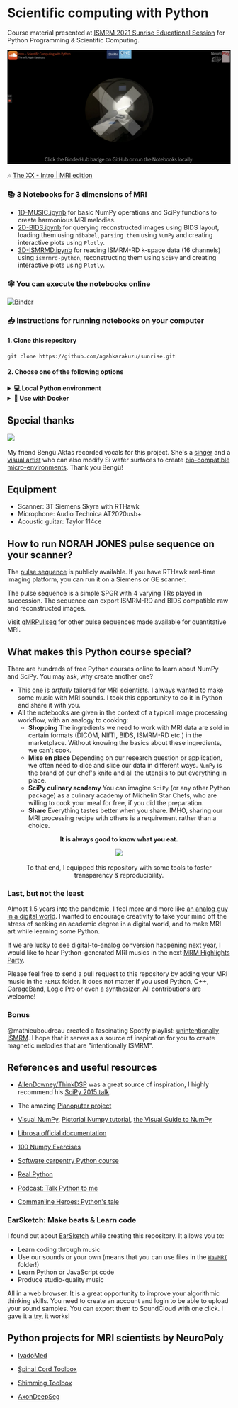 # Scientific computing with Python

Course material presented at [ISMRM 2021 Sunrise Educational Session](https://www.ismrm.org/21/program-files/T-30.htm) for Python Programming & Scientific Computing.

[![](assets/cover.png)](https://www.youtube.com/watch?v=XX0UGblIwMM)

🎶 [The XX - Intro | MRI edition](https://www.youtube.com/watch?v=XX0UGblIwMM)

### 📚 3 Notebooks for 3 dimensions of MRI

* [1D-MUSIC.ipynb](/1D-MUSIC.ipynb) for basic NumPy operations and SciPy functions to create harmonious MRI melodies.
* [2D-BIDS.ipynb](/1D-MUSIC.ipynb) for querying reconstructed images using BIDS layout, loading them using `nibabel`, `parsing them` using `NumPy` and creating interactive plots using `Plotly`.
* [3D-ISMRMD.ipynb](/1D-MUSIC.ipynb) for reading ISMRM-RD k-space data (16 channels) using `ismrmrd-python`, reconstructing them using `SciPy` and creating interactive plots using `Plotly`.

### 🕸  You can execute the notebooks online
[![Binder](https://mybinder.org/badge_logo.svg)](https://mybinder.org/v2/gh/agahkarakuzu/sunrise/HEAD)

### 📥  Instructions for running notebooks on your computer

#### 1. Clone this repository 

```
git clone https://github.com/agahkarakuzu/sunrise.git
```

#### 2. Choose one of the following options

<details><summary> <b>💻  Local Python environment</b> </font> </summary><br>

### Python 

If you don't have Python installed on your computer, I highly recommend [Anaconda](https://www.anaconda.com/). Simply follow the instructions on the website to install Anaconda, which comes with Jupyter out of the box. 

Then all you have to do is simply installing Python dependencies using `pip`. In a terminal window:

```python
cd /directory/to/sunrise/on/your/computer
pip install -r requirements.txt
```

That's all! After installing dependencies, run `jupyter notebook` or `jupyter lab` command in the terminal (while you are still at the `/sunrise` directory. Select a notebook, and start making some music using MRI sounds! 


### Potentially missing dependencies 

* If you cannot run Librosa on a Ubuntu OS, you may be missing `libsndfile1` package: 

```terminal
sudo apt install libsndfile1
```

* Lolviz package (visualizing arrays using a graphical representation) is optional. You can follow the [official docs](https://github.com/parrt/lolviz) to install its dependencies on different OS.

* I did not test this on a Windows machine, please open an issue if you run into problems.


</details>

<details><summary> <b>🐳  Use with Docker</b> </font> </summary><br>

If you have Docker installed on your computer and running, you can run the code 
in the same environment described in this repository. 

### Option-1: Use `repo2docker` 

1. Simply install `repo2docker` from pyPI: 
```
pip install jupyter-repo2docker
```
2. Run the following command in your terminal:
```
jupyter-repo2docker https://github.com/agahkarakuzu/sunrise
```

After building (it might take a while!), it should output in your terminal 
something like:

```
Copy/paste this URL into your browser when you connect for the first time,
    to login with a token:
        http://0.0.0.0:36511/?token=f94f8fabb92e22f5bfab116c382b4707fc2cade56ad1ace0
```

This should start a Jupyter session on your browser and make all the resources 
you see when you [launch a Binder](https://mybinder.org/v2/gh/agahkarakuzu/sunrise/main) for this repository. 

To re-use your container built by repo2docker, do the following: 

1. Run `docker images` command and copy the `IMAGE ID` to your clipboard 
2. Run the following command to start the container:
```
docker run -it --rm -p 8888:8888 `PASTE IMAGE ID HERE` jupyter notebook --ip 0.0.0.0
```

### Option 2: Use Docker image built by this repo's GitHub Actions

This repository builds and pushes its own Docker images on every release! 

You can see the available versions [here](https://hub.docker.com/r/agahkarakuzu/sunrise). I will give the instructions for the 
latest version: 

1. Pull the docker image
```
docker pull agahkarakuzu/sunrise:latest
```
2. Start the container
```
docker run -it --rm -p 8888:8888 agahkarakuzu/sunrise:latest
```

</details>

## Special thanks 

![](https://mir-s3-cdn-cf.behance.net/user/276/fbaf9164170569.5c8d4293cf696.jpg)

My friend Bengü Aktas recorded vocals for this project. She's a [singer](https://www.youtube.com/channel/UC2LUEX92eaq_6VQzIAZnnCw/featured) and a [visual artist](https://www.behance.net/profile/benguaktas) who can also modify Si wafer surfaces to create [bio-compatible micro-environments](https://ieeexplore.ieee.org/document/7026352). Thank you Bengü!

## Equipment 

* Scanner: 3T Siemens Skyra with RTHawk
* Microphone: Audio Technica AT2020usb+ 
* Acoustic guitar: Taylor 114ce

## How to run NORAH JONES pulse sequence on your scanner?

The [pulse sequence](/Sequence) is publicly available. If you have RTHawk real-time imaging platform, you can run it on a Siemens or GE scanner.

The pulse sequence is a simple SPGR with 4 varying TRs played in succession. The sequence can export ISMRM-RD and BIDS compatible raw and reconstructed images. 

Visit [qMRPullseq](https://github.com/qmrlab/pulse_sequences) for other pulse sequences made available for quantitative MRI.

## What makes this Python course special?

There are hundreds of free Python courses online to learn about NumPy and SciPy. You may ask, why create another one?

* This one is _artfully_ tailored for MRI scientists. I always wanted to make some music with MRI sounds. I took this opportunity to do it in Python and share it with you.
* All the notebooks are given in the context of a typical image processing workflow, with an analogy to cooking: 
   * **Shopping** The ingredients we need to work with MRI data are sold in certain formats (DICOM, NIfTI, BIDS, ISMRM-RD etc.) in the marketplace. Without knowing the basics about these ingredients, we can't cook.
   * **Mise en place** Depending on our research question or application, we often need to dice and slice our data in different ways. `NumPy` is the brand of our chef's knife and all the utensils to put everything in place. 
   * **SciPy culinary academy** You can imagine `SciPy` (or any other Python package) as a culinary academy of Michelin Star Chefs, who are willing to cook your meal for free, if you did the preparation.
   * **Share** Everything tastes better when you share. IMHO, sharing our MRI processing recipe with others is a requirement rather than a choice. 


<p align="center"> <b>It is always good to know what you eat.</b> </p>
   
<p align="center"> <img src="https://i.pinimg.com/originals/f9/f0/1b/f9f01bc7b3436efece0c29cca44cc1e1.gif"> </p>

<p align="center"> To that end, I equipped this repository with some tools to foster transparency & reproducibility. </p>


### Last, but not the least

Almost 1.5 years into the pandemic, I feel more and more like [an analog guy in a digital world](https://www.youtube.com/watch?v=OkQlrIQhUMQ). I wanted to encourage creativity to take your mind off the stress of seeking an academic degree in a digital world, and to make MRI art while learning some Python. 

If we are lucky to see digital-to-analog conversion happening next year, I would like to hear Python-generated MRI musics in the next [MRM Highlights Party](https://www.facebook.com/watch/?v=730147610778171).

Please feel free to send a pull request to this repository by adding your MRI music in the `REMIX` folder. It does not matter if you used Python, C++, GarageBand, Logic Pro or even a synthesizer. All contributions are welcome! 

### Bonus 

@mathieuboudreau created a fascinating Spotify playlist: [unintentionally ISMRM](https://open.spotify.com/playlist/1U8vbOJFSIRQhiu3ZLvgM8?si=0e4d362e3c544999). I hope that it serves as a source of inspiration for you to create magnetic melodies that are "intentionally ISMRM". 

## References and useful resources

* [AllenDowney/ThinkDSP](https://github.com/AllenDowney/ThinkDSP) was a great source of inspiration, I highly recommend his [SciPy 2015 talk](https://www.youtube.com/watch?v=0ALKGR0I5MA). 

* The amazing [Pianoputer project](http://zulko.github.io/blog/2014/03/29/soundstretching-and-pitch-shifting-in-python/)

* [Visual NumPy](https://jalammar.github.io/visual-numpy/), [Pictorial Numpy tutorial](https://towardsdatascience.com/reshaping-numpy-arrays-in-python-a-step-by-step-pictorial-tutorial-aed5f471cf0b), [the Visual Guide to NumPy](https://betterprogramming.pub/numpy-illustrated-the-visual-guide-to-numpy-3b1d4976de1d)

* [Librosa official documentation](https://librosa.org/doc/latest/index.html)

* [100 Numpy Exercises](https://github.com/rougier/numpy-100)

* [Software carpentry Python course](https://swcarpentry.github.io/python-novice-inflammation/)

* [Real Python](https://realpython.com/)

* [Podcast: Talk Python to me](https://talkpython.fm/)

* [Commanline Heroes: Python's tale](https://www.youtube.com/watch?v=eaP4b2nAqm8)

### EarSketch: Make beats & Learn code

I found out about [EarSketch](https://earsketch.gatech.edu/landing/#/) while creating this repository. It allows you to: 

* Learn coding through music
* Use our sounds or your own (means that you can use files in the [`WavMRI`](/WavMRI) folder!)
* Learn Python or JavaScript code
* Produce studio-quality music

All in a web browser. It is a great opportunity to improve your algorithmic thinking skills. You need to create an account and login to be able to upload your sound samples. You can export them to SoundCloud with one click. I gave it a [try](https://soundcloud.com/agah-karakuzu/quick_tour-py), it works!

## Python projects for MRI scientists by NeuroPoly

* [IvadoMed](https://ivadomed.org/en/latest/)

* [Spinal Cord Toolbox](https://github.com/neuropoly/spinalcordtoolbox)

* [Shimming Toolbox](https://shimming-toolbox.org/en/latest/)

* [AxonDeepSeg](https://github.com/neuropoly/axondeepseg)
